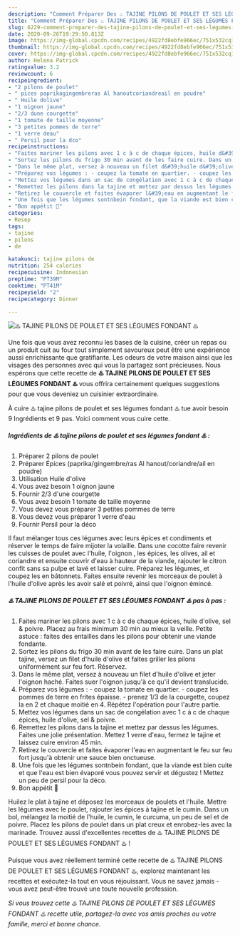```yaml
---
description: "Comment Préparer Des ♨️ TAJINE PILONS DE POULET ET SES LÉGUMES FONDANT ♨️"
title: "Comment Préparer Des ♨️ TAJINE PILONS DE POULET ET SES LÉGUMES FONDANT ♨️"
slug: 6229-comment-preparer-des-tajine-pilons-de-poulet-et-ses-legumes-fondant
date: 2020-09-26T19:29:50.813Z
image: https://img-global.cpcdn.com/recipes/4922fd8ebfe966ec/751x532cq70/♨️-tajine-pilons-de-poulet-et-ses-legumes-fondant-♨️-photo-principale-de-la-recette.jpg
thumbnail: https://img-global.cpcdn.com/recipes/4922fd8ebfe966ec/751x532cq70/♨️-tajine-pilons-de-poulet-et-ses-legumes-fondant-♨️-photo-principale-de-la-recette.jpg
cover: https://img-global.cpcdn.com/recipes/4922fd8ebfe966ec/751x532cq70/♨️-tajine-pilons-de-poulet-et-ses-legumes-fondant-♨️-photo-principale-de-la-recette.jpg
author: Helena Patrick
ratingvalue: 3.2
reviewcount: 6
recipeingredient:
- "2 pilons de poulet"
- " pices paprikagingembreras Al hanoutcoriandreail en poudre"
- " Huile dolive"
- "1 oignon jaune"
- "2/3 dune courgette"
- "1 tomate de taille moyenne"
- "3 petites pommes de terre"
- "1 verre deau"
- " Persil pour la dco"
recipeinstructions:
- "Faites mariner les pilons avec 1 c à c de chaque épices, huile d&#39;olive, sel &amp; poivre. Placez au frais minimum 30 min au mieux la veille. Petite astuce : faites des entailles dans les pilons pour obtenir une viande fondante."
- "Sortez les pilons du frigo 30 min avant de les faire cuire. Dans un plat tajine, versez un filet d&#39;huile d&#39;olive et faites griller les pilons uniformément sur feu fort. Réservez."
- "Dans le même plat, versez à nouveau un filet d&#39;huile d&#39;olive et jeter l&#39;oignon haché. Faites suer l&#39;oignon jusqu&#39;à ce qu&#39;il devient translucide."
- "Préparez vos légumes : - coupez la tomate en quartier. - coupez les pommes de terre en frites épaisse. - prenez 1/3 de la courgette, coupez la en 2 et chaque moitié en 4. Répétez l&#39;opération pour l&#39;autre partie."
- "Mettez vos légumes dans un sac de congélation avec 1 c à c de chaque épices, huile d&#39;olive, sel &amp; poivre."
- "Remettez les pilons dans la tajine et mettez par dessus les légumes. Faites une jolie présentation. Mettez 1 verre d&#39;eau, fermez le tajine et laissez cuire environ 45 min."
- "Retirez le couvercle et faites évaporer l&#39;eau en augmentant le feu sur feu fort jusqu&#39;à obtenir une sauce bien onctueuse."
- "Une fois que les légumes sontnbein fondant, que la viande est bien cuite et que l&#39;eau est bien évaporé vous pouvez servir et dégustez ! Mettez un peu de persil pour la déco."
- "Bon appétit 🌹"
categories:
- Resep
tags:
- tajine
- pilons
- de

katakunci: tajine pilons de 
nutrition: 254 calories
recipecuisine: Indonesian
preptime: "PT39M"
cooktime: "PT41M"
recipeyield: "2"
recipecategory: Dinner

---
```



![♨️ TAJINE PILONS DE POULET ET SES LÉGUMES FONDANT ♨️](https://img-global.cpcdn.com/recipes/4922fd8ebfe966ec/751x532cq70/♨️-tajine-pilons-de-poulet-et-ses-legumes-fondant-♨️-photo-principale-de-la-recette.jpg)

Une fois que vous avez reconnu les bases de la cuisine, créer un repas ou un produit cuit au four tout simplement savoureux peut être une expérience aussi enrichissante que gratifiante. Les odeurs de votre maison ainsi que les visages des personnes avec qui vous la partagez sont précieuses. Nous espérons que cette recette de <strong> ♨️ TAJINE PILONS DE POULET ET SES LÉGUMES FONDANT ♨️ </strong> vous offrira certainement quelques suggestions pour que vous deveniez un cuisinier extraordinaire.

<!--inarticleads1-->

À cuire ♨️ tajine pilons de poulet et ses légumes fondant ♨️ tue avoir besoin 9 Ingrédients et 9 pas. Voici comment vous cuire cette.

##### Ingrédients de ♨️ tajine pilons de poulet et ses légumes fondant ♨️ :

1. Préparer 2 pilons de poulet
1. Préparer  Épices (paprika/gingembre/ras Al hanout/coriandre/ail en poudre)
1. Utilisation  Huile d&#39;olive
1. Vous avez besoin 1 oignon jaune
1. Fournir 2/3 d&#39;une courgette
1. Vous avez besoin 1 tomate de taille moyenne
1. Vous devez vous préparer 3 petites pommes de terre
1. Vous devez vous préparer 1 verre d&#39;eau
1. Fournir  Persil pour la déco


Il faut mélanger tous ces légumes avec leurs épices et condiments et réserver le temps de faire mijoter la volaille. Dans une cocotte faire revenir les cuisses de poulet avec l&#39;huile, l&#39;oignon , les épices, les olives, ail et coriandre et ensuite couvrir d&#39;eau à hauteur de la viande, rajouter le citron confit sans sa pulpe et lavé et laisser cuire. Préparez les légumes, et coupez les en bâtonnets. Faites ensuite revenir les morceaux de poulet à l&#39;huile d&#39;olive après les avoir salé et poivré, ainsi que l&#39;oignon émincé. 

<!--inarticleads2-->

##### ♨️ TAJINE PILONS DE POULET ET SES LÉGUMES FONDANT ♨️ pas à pas :

1. Faites mariner les pilons avec 1 c à c de chaque épices, huile d&#39;olive, sel &amp; poivre. Placez au frais minimum 30 min au mieux la veille. Petite astuce : faites des entailles dans les pilons pour obtenir une viande fondante.
1. Sortez les pilons du frigo 30 min avant de les faire cuire. Dans un plat tajine, versez un filet d&#39;huile d&#39;olive et faites griller les pilons uniformément sur feu fort. Réservez.
1. Dans le même plat, versez à nouveau un filet d&#39;huile d&#39;olive et jeter l&#39;oignon haché. Faites suer l&#39;oignon jusqu&#39;à ce qu&#39;il devient translucide.
1. Préparez vos légumes : - coupez la tomate en quartier. - coupez les pommes de terre en frites épaisse. - prenez 1/3 de la courgette, coupez la en 2 et chaque moitié en 4. Répétez l&#39;opération pour l&#39;autre partie.
1. Mettez vos légumes dans un sac de congélation avec 1 c à c de chaque épices, huile d&#39;olive, sel &amp; poivre.
1. Remettez les pilons dans la tajine et mettez par dessus les légumes. Faites une jolie présentation. Mettez 1 verre d&#39;eau, fermez le tajine et laissez cuire environ 45 min.
1. Retirez le couvercle et faites évaporer l&#39;eau en augmentant le feu sur feu fort jusqu&#39;à obtenir une sauce bien onctueuse.
1. Une fois que les légumes sontnbein fondant, que la viande est bien cuite et que l&#39;eau est bien évaporé vous pouvez servir et dégustez ! Mettez un peu de persil pour la déco.
1. Bon appétit 🌹


Huilez le plat à tajine et déposez les morceaux de poulets et l&#39;huile. Mettre les légumes avec le poulet, rajouter les épices à tajine et le cumin. Dans un bol, mélangez la moitié de l&#39;huile, le cumin, le curcuma, un peu de sel et de poivre. Placez les pilons de poulet dans un plat creux et enrobez-les avec la marinade. Trouvez aussi d&#39;excellentes recettes de ♨️ TAJINE PILONS DE POULET ET SES LÉGUMES FONDANT ♨️ ! 

<!--inarticleads1-->

<p>
Puisque vous avez réellement terminé cette recette de ♨️ TAJINE PILONS DE POULET ET SES LÉGUMES FONDANT ♨️, explorez maintenant les recettes et exécutez-la tout en vous réjouissant. Vous ne savez jamais - vous avez peut-être trouvé une toute nouvelle profession.
</p>

<p>
<i>Si vous trouvez cette ♨️ TAJINE PILONS DE POULET ET SES LÉGUMES FONDANT ♨️ recette utile, partagez-la avec vos amis proches ou votre famille, merci et bonne chance.</i>
</p>
